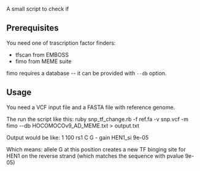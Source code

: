 A small script to check if 

Prerequisites
-------------

You need one of trascription factor finders:
* tfscan from EMBOSS
* fimo from MEME suite

fimo requires a database -- it can be provided with `--db` option.

Usage
-----

You need a VCF input file and a FASTA file with reference genome.

The run the script like this:
    ruby snp_tf_change.rb -f ref.fa -v snp.vcf -m fimo --db HOCOMOCOv9_AD_MEME.txt > output.txt

Output would be like:
    1       100        rs1       C       G       -       gain    HEN1_si 9e-05    

Which means:
    allele G at this position creates a new TF binging site for 
    HEN1 on the reverse strand (which matches the sequence with pvalue 9e-05)
